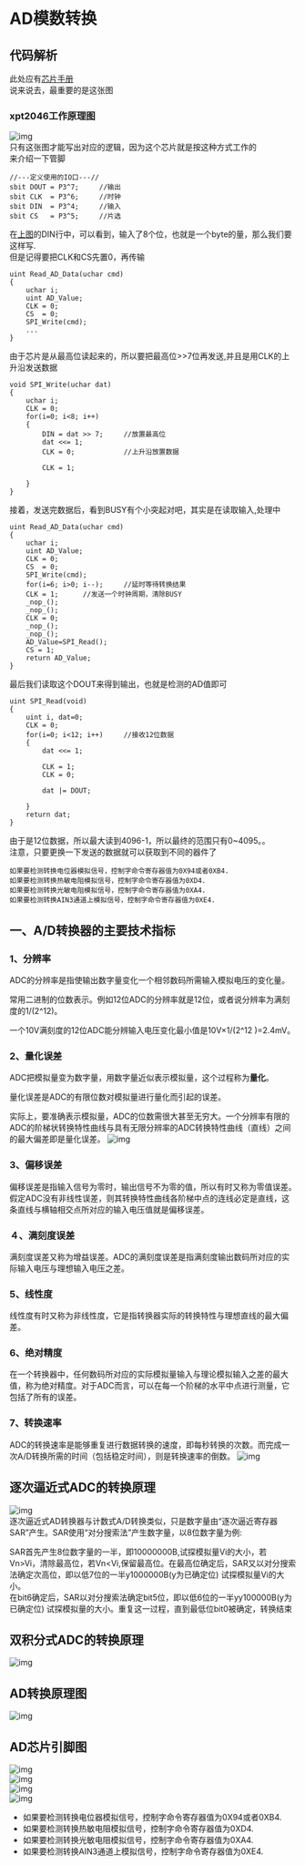 # AD模数转换
## 代码解析
此处应有[芯片手册](xpt2046中文.pdf)  
说来说去，最重要的是这张图  
### xpt2046工作原理图
![img](img/10.png)  
只有这张图才能写出对应的逻辑，因为这个芯片就是按这种方式工作的  
来介绍一下管脚
```
//---定义使用的IO口---//
sbit DOUT = P3^7;	  //输出
sbit CLK  = P3^6;	  //时钟
sbit DIN  = P3^4;	  //输入
sbit CS   = P3^5;	  //片选
```
在[上图](#xpt2046工作原理图)的DIN行中，可以看到，输入了8个位，也就是一个byte的量，那么我们要这样写.  
但是记得要把CLK和CS先置0，再传输
```
uint Read_AD_Data(uchar cmd)
{
	uchar i;
	uint AD_Value;
	CLK = 0;
	CS  = 0;
	SPI_Write(cmd);
    ...
}
```
由于芯片是从最高位读起来的，所以要把最高位>>7位再发送,并且是用CLK的上升沿发送数据
```
void SPI_Write(uchar dat)
{
	uchar i;
	CLK = 0;
	for(i=0; i<8; i++)
	{
		DIN = dat >> 7;  	//放置最高位
		dat <<= 1;
		CLK = 0;			//上升沿放置数据

		CLK = 1;

	}
}
```
接着，发送完数据后，看到BUSY有个小突起对吧，其实是在读取输入,处理中
```
uint Read_AD_Data(uchar cmd)
{
	uchar i;
	uint AD_Value;
	CLK = 0;
	CS  = 0;
	SPI_Write(cmd);
	for(i=6; i>0; i--); 	//延时等待转换结果
	CLK = 1;	  //发送一个时钟周期，清除BUSY
	_nop_();
	_nop_();
	CLK = 0;
	_nop_();
	_nop_();
	AD_Value=SPI_Read();
	CS = 1;
	return AD_Value;	
}
```
最后我们读取这个DOUT来得到输出，也就是检测的AD值即可
```
uint SPI_Read(void)
{
	uint i, dat=0;
	CLK = 0;
	for(i=0; i<12; i++)		//接收12位数据
	{
		dat <<= 1;

		CLK = 1;
		CLK = 0;

		dat |= DOUT;

	}
	return dat;	
}
```
由于是12位数据，所以最大读到4096-1，所以最终的范围只有0~4095。。  
注意，只要更换一下发送的数据就可以获取到不同的器件了
```
如果要检测转换电位器模拟信号，控制字命令寄存器值为0X94或者0XB4.
如果要检测转换热敏电阻模拟信号，控制字命令寄存器值为0XD4.
如果要检测转换光敏电阻模拟信号，控制字命令寄存器值为0XA4.
如果要检测转换AIN3通道上模拟信号，控制字命令寄存器值为0XE4.
```
## 一、A/D转换器的主要技术指标
### 1、分辨率
ADC的分辨率是指使输出数字量变化一个相邻数码所需输入模拟电压的变化量。

常用二进制的位数表示。例如12位ADC的分辨率就是12位，或者说分辨率为满刻度的1/(2^12)。

一个10V满刻度的12位ADC能分辨输入电压变化最小值是10V×1/(2^12 )=2.4mV。
### 2、量化误差
ADC把模拟量变为数字量，用数字量近似表示模拟量，这个过程称为**量化**。  

量化误差是ADC的有限位数对模拟量进行量化而引起的误差。

实际上，要准确表示模拟量，ADC的位数需很大甚至无穷大。一个分辨率有限的ADC的阶梯状转换特性曲线与具有无限分辨率的ADC转换特性曲线（直线）之间的最大偏差即是量化误差。 
![img](img/1.png)
### 3、偏移误差
偏移误差是指输入信号为零时，输出信号不为零的值，所以有时又称为零值误差。假定ADC没有非线性误差，则其转换特性曲线各阶梯中点的连线必定是直线，这条直线与横轴相交点所对应的输入电压值就是偏移误差。

### ４、满刻度误差
满刻度误差又称为增益误差。ADC的满刻度误差是指满刻度输出数码所对应的实际输入电压与理想输入电压之差。
### 5、线性度
线性度有时又称为非线性度，它是指转换器实际的转换特性与理想直线的最大偏差。
### 6、绝对精度
在一个转换器中，任何数码所对应的实际模拟量输入与理论模拟输入之差的最大值，称为绝对精度。对于ADC而言，可以在每一个阶梯的水平中点进行测量，它包括了所有的误差。
### 7、转换速率
ADC的转换速率是能够重复进行数据转换的速度，即每秒转换的次数。而完成一次A/D转换所需的时间（包括稳定时间），则是转换速率的倒数。
![img](img/2.png)
## 逐次逼近式ADC的转换原理
![img](img/3.png)  
逐次逼近式AD转换器与计数式A/D转换类似，只是数字量由“逐次逼近寄存器SAR”产生。SAR使用“对分搜索法”产生数字量，以8位数字量为例:

SAR首先产生8位数字量的一半，即10000000B,试探模拟量Vi的大小，若Vn>Vi，清除最高位，若Vn<Vi,保留最高位。在最高位确定后，SAR又以对分搜索法确定次高位，即以低7位的一半y1000000B(y为已确定位) 试探模拟量Vi的大小。  
在bit6确定后，SAR以对分搜索法确定bit5位，即以低6位的一半yy100000B(y为已确定位) 试探模拟量的大小。重复这一过程，直到最低位bit0被确定，转换结束
## 双积分式ADC的转换原理
![img](img/4.png)  
## AD转换原理图
![img](img/5.png)  
## AD芯片引脚图
![img](img/6.png)  
![img](img/7.png)  
![img](img/8.png)  
![img](img/9.png)  

- 如果要检测转换电位器模拟信号，控制字命令寄存器值为0X94或者0XB4.
- 如果要检测转换热敏电阻模拟信号，控制字命令寄存器值为0XD4.
- 如果要检测转换光敏电阻模拟信号，控制字命令寄存器值为0XA4.
- 如果要检测转换AIN3通道上模拟信号，控制字命令寄存器值为0XE4.

